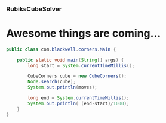 ### RubiksCubeSolver

# Awesome things are coming...

```java
public class com.blackwell.corners.Main {

    public static void main(String[] args) {
        long start = System.currentTimeMillis();

        CubeCorners cube = new CubeCorners();
        Node.search(cube);
        System.out.println(moves);

        long end = System.currentTimeMillis();
        System.out.println( (end-start)/1000);
    }
}
```
